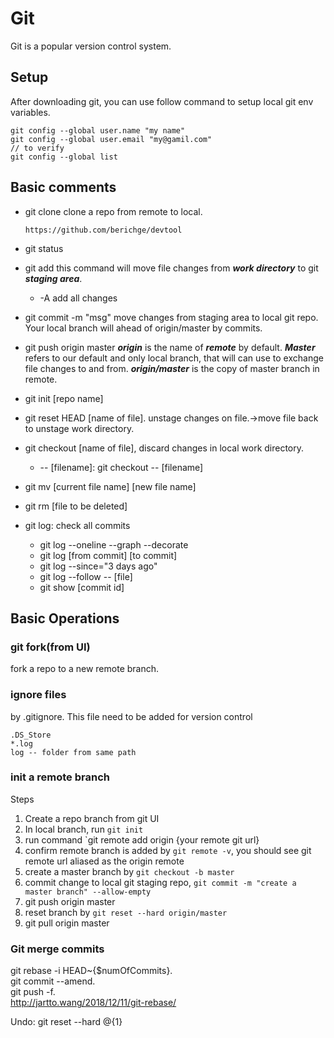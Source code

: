 # Git

Git is a popular version control system.

## Setup

After downloading git, you can use follow command to setup local git env variables.

    git config --global user.name "my name"
    git config --global user.email "my@gamil.com"
    // to verify
    git config --global list

## Basic comments

- git clone
 clone a repo from remote to local.

    `https://github.com/berichge/devtool`

- git status

- git add
    this command will move file changes from ***work directory*** to git ***staging area***.
  - -A add all changes

- git commit -m "msg"
    move changes from staging area to local git repo. Your local branch will ahead of origin/master by commits.
- git push origin master
    ***origin*** is the name of ***remote*** by default. ***Master*** refers to our default and only local branch, that will can use to exchange file changes to and from. ***origin/master*** is the copy of master branch in remote.
- git init [repo name]
- git reset HEAD [name of file]. unstage changes on file.->move file back to unstage work directory.
- git checkout [name of file], discard changes in local work directory.
  - -- [filename]: git checkout -- [filename]
- git mv [current file name] [new file name]
- git rm [file to be deleted]
- git log: check all commits
  - git log --oneline --graph --decorate
  - git log [from commit] [to commit]
  - git log --since="3 days ago"
  - git log --follow -- [file]
  - git show [commit id]

## Basic Operations

### git fork(from UI)

fork a repo to a new remote branch.

### ignore files

by .gitignore. This file need to be added for version control

    .DS_Store
    *.log
    log -- folder from same path

### init a remote branch

Steps
1. Create a repo branch from git UI
2. In local branch, run `git init`
3. run command `git remote add origin {your remote git url}
4. confirm remote branch is added by `git remote -v`, you should see git remote url aliased as the origin remote
5. create a master branch by `git checkout -b master`
6. commit change to local git staging repo, `git commit -m "create a master branch" --allow-empty`
7. git push origin master
8. reset branch by `git reset --hard origin/master`
9. git pull origin master

### Git merge commits
git rebase -i HEAD~{$numOfCommits}.   
git commit --amend.  
git push -f.  
http://jartto.wang/2018/12/11/git-rebase/

Undo:
git reset --hard @{1}
